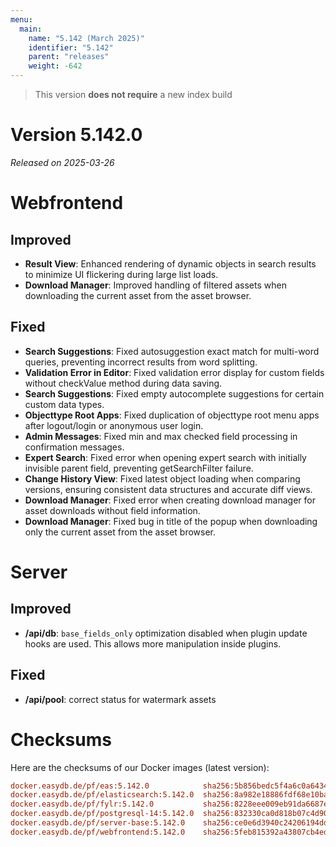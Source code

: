 ```yaml
---
menu:
  main:
    name: "5.142 (March 2025)"
    identifier: "5.142"
    parent: "releases"
    weight: -642
---
```


> This version **does not require** a new index build

# Version 5.142.0

*Released on 2025-03-26*

# Webfrontend

## Improved

- **Result View**: Enhanced rendering of dynamic objects in search results to minimize UI flickering during large list loads.
- **Download Manager**: Improved handling of filtered assets when downloading the current asset from the asset browser.


## Fixed

- **Search Suggestions**: Fixed autosuggestion exact match for multi-word queries, preventing incorrect results from word splitting.
- **Validation Error in Editor**: Fixed validation error display for custom fields without checkValue method during data saving.
- **Search Suggestions**: Fixed empty autocomplete suggestions for certain custom data types.
- **Objecttype Root Apps**: Fixed duplication of objecttype root menu apps after logout/login or anonymous user login.
- **Admin Messages**: Fixed min and max checked field processing in confirmation messages.
- **Expert Search**: Fixed error when opening expert search with initially invisible parent field, preventing getSearchFilter failure.
- **Change History View**: Fixed latest object loading when comparing versions, ensuring consistent data structures and accurate diff views.
- **Download Manager**: Fixed error when creating download manager for asset downloads without field information.
- **Download Manager**: Fixed bug in title of the popup when downloading only the current asset from the asset browser.


# Server

## Improved

* **/api/db**: `base_fields_only` optimization disabled when plugin update hooks are used. This allows more manipulation inside plugins.

## Fixed

* **/api/pool**: correct status for watermark assets

# Checksums

Here are the checksums of our Docker images (latest version):

```ini
docker.easydb.de/pf/eas:5.142.0            sha256:5b856bedc5f4a6c0a64345aa18ebd809fc6e06ad993b1b30fb6fbd892983cca9
docker.easydb.de/pf/elasticsearch:5.142.0  sha256:8a982e18886fdf68e10ba871563950e6849f28ed28012ace989bced0f63af7ed
docker.easydb.de/pf/fylr:5.142.0           sha256:8228eee009eb91da6687e153ff887280f27ac35f17ae62f28c3e92ad59b0caae
docker.easydb.de/pf/postgresql-14:5.142.0  sha256:832330ca0d818b07c4d904b84b53c3067c90f62a8fee8d7ff63e7c0e66da76fa
docker.easydb.de/pf/server-base:5.142.0    sha256:ce0e6d3940c24206194dd3982925f74c163c1751780d4df8055bff8ad90ece37
docker.easydb.de/pf/webfrontend:5.142.0    sha256:5feb815392a43807cb4ed1876388f5c83662d98a6fc3380ed98530370aeeefe2
```
